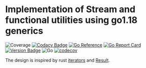 # Implementation of Stream and functional utilities using go1.18 generics
![Coverage](https://img.shields.io/badge/Coverage-86.9%25-brightgreen)
[![Codacy Badge](https://api.codacy.com/project/badge/Grade/56db71f0cf6d4c76b796af26a1d7ef41)](https://app.codacy.com/gh/rprtr258/goflow?utm_source=github.com&utm_medium=referral&utm_content=rprtr258/goflow&utm_campaign=Badge_Grade_Settings)
[![Go Reference](https://pkg.go.dev/badge/github.com/rprtr258/goflow.svg)](https://pkg.go.dev/github.com/rprtr258/goflow)
[![Go Report Card](https://goreportcard.com/badge/github.com/rprtr258/goflow)](https://goreportcard.com/report/github.com/rprtr258/goflow)
[![Version Badge](https://img.shields.io/github/v/tag/rprtr258/goflow)](https://img.shields.io/github/v/tag/rprtr258/goflow)
![Go](https://github.com/rprtr258/goflow/workflows/Go/badge.svg?branch=master)
[![codecov](https://codecov.io/gh/rprtr258/goflow/branch/master/graph/badge.svg?token=WXVKKB4EWO)](https://codecov.io/gh/rprtr258/goflow)

The design is inspired by rust [iterators](https://doc.rust-lang.org/std/iter/trait.Iterator.html) and [Result](https://doc.rust-lang.org/std/result/enum.Result.html).
